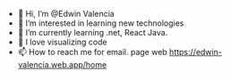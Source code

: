 - 👋 Hi, I’m @Edwin Valencia
- 👀 I’m interested in learning new technologies
- 🌱 I’m currently learning .net, React Java.
- 💞️ I love visualizing code
- 📫 How to reach me for email. page web https://edwin-valencia.web.app/home

<!---
winvale/winvale is a ✨ special ✨ repository because its `README.md` (this file) appears on your GitHub profile.
You can click the Preview link to take a look at your changes.
--->
